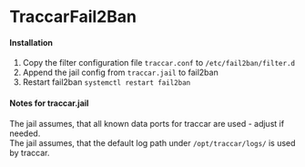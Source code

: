 # TraccarFail2Ban

#### Installation
1. Copy the filter configuration file `traccar.conf` to `/etc/fail2ban/filter.d`
2. Append the jail config from `traccar.jail` to fail2ban
3. Restart fail2ban `systemctl restart fail2ban`

#### Notes for traccar.jail
The jail assumes, that all known data ports for traccar are used - adjust if needed.   
The jail assumes, that the default log path under `/opt/traccar/logs/` is used by traccar.
